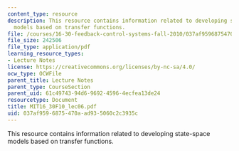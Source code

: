 ```yaml
---
content_type: resource
description: This resource contains information related to developing state-space
  models based on transfer functions.
file: /courses/16-30-feedback-control-systems-fall-2010/037af9596875470aad935060c2c3935c_MIT16_30F10_lec06.pdf
file_size: 242506
file_type: application/pdf
learning_resource_types:
- Lecture Notes
license: https://creativecommons.org/licenses/by-nc-sa/4.0/
ocw_type: OCWFile
parent_title: Lecture Notes
parent_type: CourseSection
parent_uid: 61c49743-94d6-9692-4596-4ecfea13de24
resourcetype: Document
title: MIT16_30F10_lec06.pdf
uid: 037af959-6875-470a-ad93-5060c2c3935c
---
```

This resource contains information related to developing state-space models based on transfer functions.